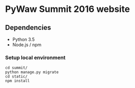 # PyWaw Summit 2016 website

## Dependencies

* Python 3.5
* Node.js / npm

### Setup local environment

    cd summit/
    python manage.py migrate
    cd static/
    npm install

